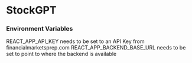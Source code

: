 # StockGPT



### Environment Variables
REACT_APP_API_KEY needs to be set to an API Key from financialmarketsprep.com
REACT_APP_BACKEND_BASE_URL needs to be set to point to where the backend is available